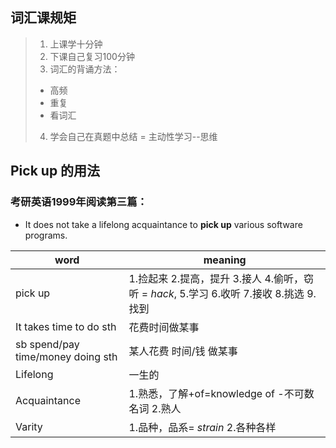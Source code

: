 ## 词汇课规矩
> 1. 上课学十分钟
> 2. 下课自己复习100分钟
> 3. 词汇的背诵方法：
> + 高频
> + 重复
> + 看词汇
> 4. 学会自己在真题中总结 = 主动性学习--思维

## Pick up 的用法
### 考研英语1999年阅读第三篇：
- It does not take a lifelong acquaintance to **pick up** various software programs.

|word|meaning|
|-|-|
|pick up|1.捡起来 2.提高，提升 3.接人 4.偷听，窃听 = *hack*, 5.学习 6.收听 7.接收 8.挑选 9.找到
|It takes time to do sth|花费时间做某事
|sb spend/pay time/money doing sth|某人花费 时间/钱 做某事
|Lifelong|一生的
|Acquaintance| 1.熟悉，了解+of=knowledge of -不可数名词 2.熟人
|Varity|1.品种，品系= *strain* 2.各种各样
